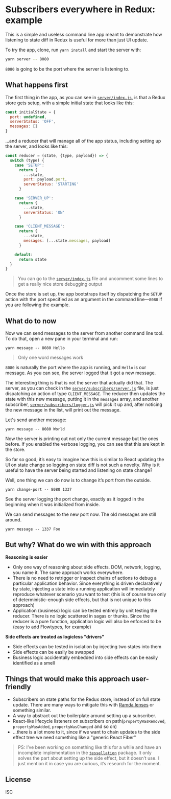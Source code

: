 # Subscribers everywhere in Redux: example

This is a simple and useless command line app meant to demonstrate how listening to state diff in Redux is useful for more than just UI update.

To try the app, clone, run `yarn install` and start the server with:

```sh
yarn server -- 8080
```

`8080` is going to be the port where the server is listening to.

## What happens first

The first thing in the app, as you can see in [`server/index.js`](server/index.js), is that a Redux store gets setup, with a simple initial state that looks like this:

```javascript
const initialState = {
  port: undefined,
  serverStatus: 'OFF',
  messages: []
}
```

…and a reducer that will manage all of the app status, including setting up the server, and looks like this:

```javascript
const reducer = (state, {type, payload}) => {
  switch (type) {
    case 'SETUP':
      return {
        ...state,
        port: payload.port,
        serverStatus: 'STARTING'
      }

    case 'SERVER_UP':
      return {
        ...state,
        serverStatus: 'ON'
      }

    case 'CLIENT_MESSAGE':
      return {
        ...state,
        messages: [...state.messages, payload]
      }

    default:
      return state
  }
}
```

> You can go to the [`server/index.js`](server/index.js) file and uncomment some lines to get a really nice store debugging output

Once the store is set up, the app bootstraps itself by dispatching the `SETUP` action with the port specified as an argument in the command line—`8080` if you are following the example.

## What do to now

Now we can send messages to the server from another command line tool. To do that, open a new pane in your terminal and run:

```
yarn message -- 8080 Hello
```

> Only one word messages work

`8080` is naturally the port where the app is running, and `Hello` is our message. As you can see, the server logged that it got a new message.

The interesting thing is that is not the server that actually did that. The server, as you can check in the [`server/subscribers/server.js`](server/subscribers/server.js) file, is just dispatching an action of type `CLIENT_MESSAGE`. The reducer then updates the state with this new message, putting it in the `messages` array, and another subscriber, [`server/subscribers/logger.js`](server/subscribers/logger.js) will pick it up and, after noticing the new message in the list, will print out the message.

Let's send another message:

```
yarn message -- 8080 World
```

Now the server is printing out not only the current message but the ones before. If you enabled the verbose logging, you can see that this are kept in the store.

So far so good; it’s easy to imagine how this is similar to React updating the UI on state change so logging on state diff is not such a novelty. Why is it useful to have the server being started and listening on state change?

Well, one thing we can do now is to change it’s port from the outside.

```
yarn change-port -- 8080 1337
```

See the server logging the port change, exactly as it logged in the beginning when it was initialized from inside.

We can send messages to the new port now. The old messages are still around.

```
yarn message -- 1337 Foo
```

## But why? What do we win with this approach

**Reasoning is easier**
- Only one way of reasoning about side effects. DOM, network, logging, you name it. The same approach works everywhere.
- There is no need to retrigger or inspect chains of actions to debug a particular application behavior. Since everything is driven declaratively by state, injecting a state into a running application will immediately reproduce whatever scenario you want to test (this is of course true only of deterministic-enough side effects, but that is not unique to this approach)
- Application (business) logic can be tested entirely by unit testing the reducer. There is no logic scattered in sagas or thunks. Since the reducer is a pure function, application logic will also be enforced to be (easy to add Flowtypes, for example)

**Side effects are treated as logicless "drivers"**
- Side effects can be tested in isolation by injecting two states into them
- Side effects can be easily be swapped
- Business logic accidentally embedded into side effects can be easily identified as a smell

## Things that would make this approach user-friendly

- Subscribers on state paths for the Redux store, instead of on full state update. There are many ways to mitigate this with [Ramda lenses](http://ramdajs.com/docs/#lensPath) or something similar.
- A way to abstract out the boilerplate around setting up a subscriber.
- React-like lifecycle listeners on subscribers on path(`propertyWasRemoved`, `propertyWasAdded`, `propertyWasChanged` and so on)
- …there is a lot more to it, since if we want to chain updates to the side effect tree we need something like a "generic React Fiber"

> PS: I’ve been working on something like this for a while and have an incomplete implementation in the [`tessellation`](https://github.com/xaviervia/tessellation/tree/zazenify/packages/tessellation) package. It only solves the part about setting up the side effect, but it doesn’t use. I just mention it in case you are curious, it’s research for the moment.

## License

ISC
